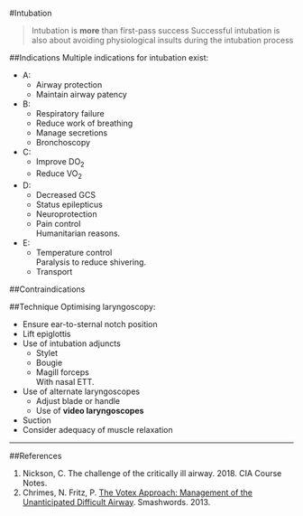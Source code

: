 #Intubation
> Intubation is **more** than first-pass success
> Successful intubation is also about avoiding physiological insults during the intubation process

##Indications
Multiple indications for intubation exist:
* A:
	* Airway protection
	* Maintain airway patency
* B:
	* Respiratory failure
	* Reduce work of breathing
	* Manage secretions
	* Bronchoscopy
* C:
	* Improve DO<sub>2</sub>
	* Reduce VO<sub>2</sub>
* D:
	* Decreased GCS
	* Status epilepticus
	* Neuroprotection
	* Pain control  
	Humanitarian reasons.
* E:
	* Temperature control  
	Paralysis to reduce shivering.
	* Transport

##Contraindications

##Technique
Optimising laryngoscopy:
* Ensure ear-to-sternal notch position
* Lift epiglottis
* Use of intubation adjuncts
	* Stylet
	* Bougie
	* Magill forceps  
	With nasal ETT.
* Use of alternate laryngoscopes
	* Adjust blade or handle
	* Use of **video laryngoscopes**
* Suction
* Consider adequacy of muscle relaxation


---

##References
1. Nickson, C. The challenge of the critically ill airway. 2018. CIA Course Notes.
2. Chrimes, N. Fritz, P. [The Votex Approach: Management of the Unanticipated Difficult Airway](https://www.smashwords.com/books/view/277513). Smashwords. 2013.